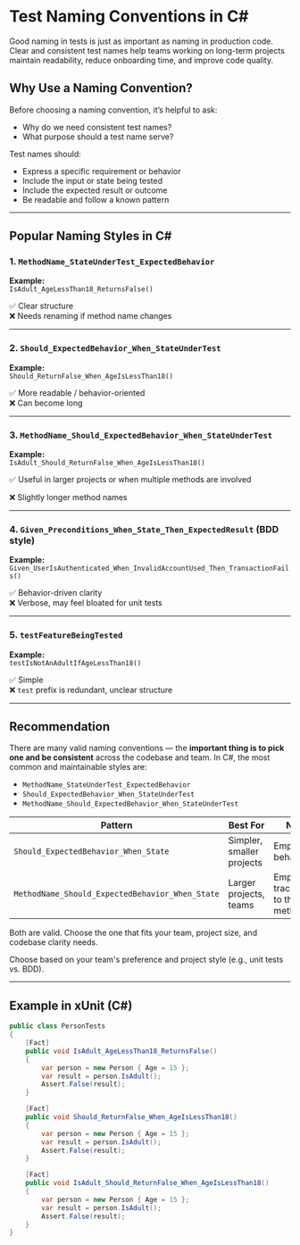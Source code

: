 # Test Naming Conventions in C#

Good naming in tests is just as important as naming in production code. Clear and consistent test names help teams working on long-term projects maintain readability, reduce onboarding time, and improve code quality.

## Why Use a Naming Convention?

Before choosing a naming convention, it’s helpful to ask:
- Why do we need consistent test names?
- What purpose should a test name serve?

Test names should:
- Express a specific requirement or behavior
- Include the input or state being tested
- Include the expected result or outcome
- Be readable and follow a known pattern

---

## Popular Naming Styles in C#

### 1. `MethodName_StateUnderTest_ExpectedBehavior`

**Example:**  
`IsAdult_AgeLessThan18_ReturnsFalse()`

✅ Clear structure  
❌ Needs renaming if method name changes

---

### 2. `Should_ExpectedBehavior_When_StateUnderTest`

**Example:**  
`Should_ReturnFalse_When_AgeIsLessThan18()`

✅ More readable / behavior-oriented  
❌ Can become long

---

### 3. `MethodName_Should_ExpectedBehavior_When_StateUnderTest`

**Example:**  
`IsAdult_Should_ReturnFalse_When_AgeIsLessThan18()`

✅ Useful in larger projects or when multiple methods are involved

❌ Slightly longer method names

---

### 4. `Given_Preconditions_When_State_Then_ExpectedResult` (BDD style)

**Example:**  
`Given_UserIsAuthenticated_When_InvalidAccountUsed_Then_TransactionFails()`

✅ Behavior-driven clarity  
❌ Verbose, may feel bloated for unit tests

---

### 5. `testFeatureBeingTested`

**Example:**  
`testIsNotAnAdultIfAgeLessThan18()`

✅ Simple  
❌ `test` prefix is redundant, unclear structure

---

## Recommendation

There are many valid naming conventions — the **important thing is to pick one and be consistent** across the codebase and team. In C#, the most common and maintainable styles are:

- `MethodName_StateUnderTest_ExpectedBehavior`  
- `Should_ExpectedBehavior_When_StateUnderTest`
- `MethodName_Should_ExpectedBehavior_When_StateUnderTest`

| Pattern                                  | Best For                 | Notes                                 |
|------------------------------------------|---------------------------|----------------------------------------|
| `Should_ExpectedBehavior_When_State`     | Simpler, smaller projects | Emphasizes behavior                    |
| `MethodName_Should_ExpectedBehavior_When_State` | Larger projects, teams     | Emphasizes traceability to the method |

Both are valid. Choose the one that fits your team, project size, and codebase clarity needs.

Choose based on your team's preference and project style (e.g., unit tests vs. BDD).

---

## Example in xUnit (C#)

```csharp
public class PersonTests
{
    [Fact]
    public void IsAdult_AgeLessThan18_ReturnsFalse()
    {
        var person = new Person { Age = 15 };
        var result = person.IsAdult();
        Assert.False(result);
    }

    [Fact]
    public void Should_ReturnFalse_When_AgeIsLessThan18()
    {
        var person = new Person { Age = 15 };
        var result = person.IsAdult();
        Assert.False(result);
    }

    [Fact]
    public void IsAdult_Should_ReturnFalse_When_AgeIsLessThan18()
    {
        var person = new Person { Age = 15 };
        var result = person.IsAdult();
        Assert.False(result);
    }
}
